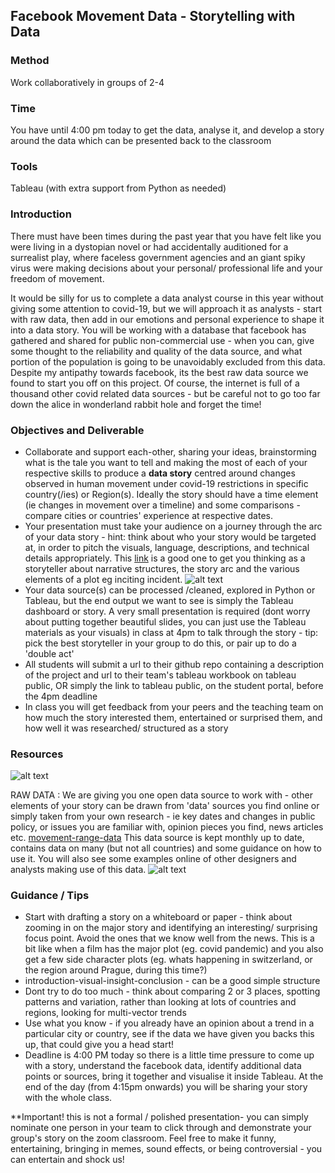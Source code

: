 
## Facebook Movement Data - Storytelling with Data 

### Method

Work collaboratively in groups of 2-4 

### Time

You have until 4:00 pm today to get the data, analyse it, and develop a story around the data which can be presented back to the classroom

### Tools 

Tableau (with extra support from Python as needed)

### Introduction

There must have been times during the past year that you have felt like you were living in a dystopian novel or had accidentally auditioned for a surrealist play, where faceless government agencies and an giant spiky virus were making decisions about your personal/ professional life and your freedom of movement. 

It would be silly for us to complete a data analyst course in this year without giving some attention to covid-19, but we will approach it as analysts - start with raw data, then add in our emotions and personal experience to shape it into a data story. You will be working with a database that facebook has gathered and shared for public non-commercial use - when you can, give some thought to the reliability and quality of the data source, and what portion of the population is going to be unavoidably excluded from this data. Despite my antipathy towards facebook, its the best raw data source we found to start you off on this project. Of course, the internet is full of a thousand other covid related data sources - but be careful not to go too far down the alice in wonderland rabbit hole and forget the time!

### Objectives and Deliverable

- Collaborate and support each-other, sharing your ideas, brainstorming what is the tale you want to tell and making the most of each of your respective skills to produce a **data story** centred around changes observed in human movement under covid-19 restrictions in specific country(/ies) or Region(s). Ideally the story should have a time element (ie changes in movement over a timeline) and some comparisons - compare cities or countries' experience at respective dates.
-  Your presentation must take your audience on a journey through the arc of your data story - hint: think about who your story would be targeted at, in order to pitch the visuals, language, descriptions, and technical details appropriately. This [link](https://blog.reedsy.com/narrative-arc) is a good one to get you thinking as a storyteller about narrative structures, the story arc and the various elements of a plot eg inciting incident. 
![alt text](https://github.com/student-IH-labs-and-stuff/BER-DAFT-MAR21/blob/main/Project/Storytelling/arc.jpeg "typical story arc")
-  Your data source(s) can be processed /cleaned, explored in Python or Tableau, but the end output we want to see is simply the Tableau dashboard or story. A very small presentation is required (dont worry about putting together beautiful slides, you can just use the Tableau materials as your visuals) in class at 4pm to talk through the story - tip: pick the best storyteller in your group to do this, or pair up to do a 'double act'
-  All students will submit a url to their github repo containing a description of the project and url to their team's tableau workbook on tableau public, OR simply the link to tableau public, on the student portal, before the 4pm deadline
-  In class you will get feedback from your peers and the teaching team on how much the story interested them, entertained or surprised them, and how well it was researched/ structured as a story

### Resources 

![alt text](https://github.com/student-IH-labs-and-stuff/BER-DAFT-MAR21/blob/main/Project/Storytelling/facebook.jpeg "facebook movement data")

RAW DATA : We are giving you one open data source to work with - other elements of your story can be drawn from 'data' sources you find online or simply taken from your own research - ie key dates and changes in public policy, or issues you are familiar with, opinion pieces you find, news articles etc. [movement-range-data](https://data.humdata.org/dataset/movement-range-maps)
This data source is kept monthly up to date, contains data on many (but not all countries) and some guidance on how to use it. You will also see some examples online of other designers and analysts making use of this data. 
![alt text](https://github.com/student-IH-labs-and-stuff/BER-DAFT-MAR21/blob/main/Project/Storytelling/MovementRange_ca.jpeg "california example")

### Guidance / Tips 

- Start with drafting a story on a whiteboard or paper - think about zooming in on the major story and identifying an interesting/ surprising focus point. Avoid the ones that we know well from the news. This is a bit like when a film has the major plot (eg. covid pandemic) and you also get a few side character plots (eg. whats happening in switzerland, or the region around Prague, during this time?)  
- introduction-visual-insight-conclusion - can be a good simple structure
- Dont try to do too much - think about comparing 2 or 3 places, spotting patterns and variation, rather than looking at lots of countries and regions, looking for multi-vector trends
- Use what you know - if you already have an opinion about a trend in a particular city or country, see if the data we have given you backs this up, that could give you a head start!
- Deadline is 4:00 PM today so there is a little time pressure to come up with a story, understand the facebook data, identify additional data points or sources, bring it together and visualise it inside Tableau. At the end of the day (from 4:15pm onwards) you will be sharing your story with the whole class. 

**Important! this is not a formal / polished presentation- you can simply nominate one person in your team to click through and demonstrate your group's story on the zoom classroom. Feel free to make it funny, entertaining, bringing in memes, sound effects, or being controversial - you can entertain and shock us! 
